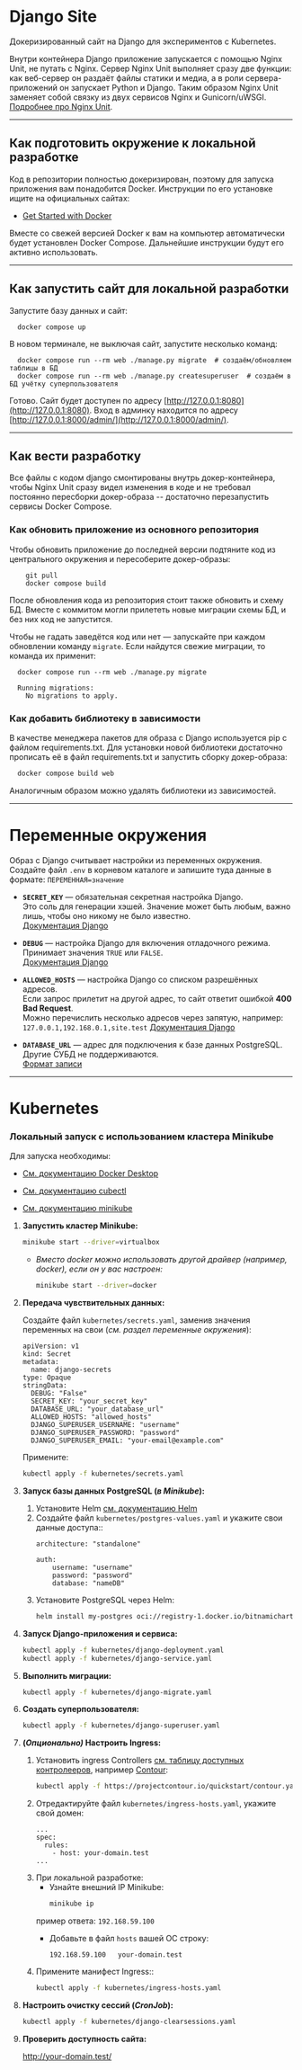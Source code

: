 # Django Site

Докеризированный сайт на Django для экспериментов с Kubernetes.

Внутри контейнера Django приложение запускается с помощью Nginx Unit, не путать с Nginx. Сервер Nginx Unit выполняет
сразу две функции: как веб-сервер он раздаёт файлы статики и медиа, а в роли сервера-приложений он запускает Python и
Django. Таким образом Nginx Unit заменяет собой связку из двух сервисов Nginx и
Gunicorn/uWSGI. [Подробнее про Nginx Unit](https://unit.nginx.org/).

---

## Как подготовить окружение к локальной разработке

Код в репозитории полностью докеризирован, поэтому для запуска приложения вам понадобится Docker. Инструкции по его
установке ищите на официальных сайтах:

- [Get Started with Docker](https://www.docker.com/get-started/)

Вместе со свежей версией Docker к вам на компьютер автоматически будет установлен Docker Compose. Дальнейшие инструкции
будут его активно использовать.

---

## Как запустить сайт для локальной разработки

Запустите базу данных и сайт:

```shell
  docker compose up
```

В новом терминале, не выключая сайт, запустите несколько команд:

```shell
  docker compose run --rm web ./manage.py migrate  # создаём/обновляем таблицы в БД
  docker compose run --rm web ./manage.py createsuperuser  # создаём в БД учётку суперпользователя
```

Готово. Сайт будет доступен по адресу [http://127.0.0.1:8080](http://127.0.0.1:8080). Вход в админку находится по
адресу [http://127.0.0.1:8000/admin/](http://127.0.0.1:8000/admin/).

---

## Как вести разработку

Все файлы с кодом django смонтированы внутрь докер-контейнера, чтобы Nginx Unit сразу видел изменения в коде и не
требовал постоянно пересборки докер-образа -- достаточно перезапустить сервисы Docker Compose.

### Как обновить приложение из основного репозитория

Чтобы обновить приложение до последней версии подтяните код из центрального окружения и пересоберите докер-образы:

``` shell
    git pull
    docker compose build
```

После обновления кода из репозитория стоит также обновить и схему БД. Вместе с коммитом могли прилететь новые миграции
схемы БД, и без них код не запустится.

Чтобы не гадать заведётся код или нет — запускайте при каждом обновлении команду `migrate`. Если найдутся свежие
миграции, то команда их применит:

```shell
  docker compose run --rm web ./manage.py migrate

  Running migrations:
    No migrations to apply.
```

### Как добавить библиотеку в зависимости

В качестве менеджера пакетов для образа с Django используется pip с файлом requirements.txt. Для установки новой
библиотеки достаточно прописать её в файл requirements.txt и запустить сборку докер-образа:

```sh
  docker compose build web
```

Аналогичным образом можно удалять библиотеки из зависимостей.

---

# Переменные окружения

Образ с Django считывает настройки из переменных окружения.  
Создайте файл `.env` в корневом каталоге и запишите туда данные в формате: `ПЕРЕМЕННАЯ=значение`

- **`SECRET_KEY`** — обязательная секретная настройка Django.  
  Это соль для генерации хэшей. Значение может быть любым, важно лишь, чтобы оно никому не было известно.  
  [Документация Django](https://docs.djangoproject.com/en/3.2/ref/settings/#secret-key)
- **`DEBUG`** — настройка Django для включения отладочного режима.  
  Принимает значения `TRUE` или `FALSE`.  
  [Документация Django](https://docs.djangoproject.com/en/3.2/ref/settings/#std:setting-DEBUG)

- **`ALLOWED_HOSTS`** — настройка Django со списком разрешённых адресов.  
  Если запрос прилетит на другой адрес, то сайт ответит ошибкой **400 Bad Request**.  
  Можно перечислить несколько адресов через запятую, например: `127.0.0.1,192.168.0.1,site.test`
  [Документация Django](https://docs.djangoproject.com/en/3.2/ref/settings/#allowed-hosts)
- **`DATABASE_URL`** — адрес для подключения к базе данных PostgreSQL.  
  Другие СУБД не поддерживаются.  
  [Формат записи](https://github.com/jacobian/dj-database-url#url-schema)

---

# Kubernetes

### Локальный запуск с использованием кластера Minikube

Для запуска необходимы:

- [См. документацию Docker Desktop](https://www.docker.com/get-started/)

- [См. документацию сubectl](https://kubernetes.io/docs/tasks/tools/)

- [См. документацию minikube](https://kubernetes.io/docs/tasks/tools/)


1. **Запустить кластер Minikube:**

    ```sh
    minikube start --driver=virtualbox
    ```
    * *Вместо docker можно использовать другой драйвер (например, docker), если он у вас настроен:*

        ```sh
        minikube start --driver=docker
        ```
2. **Передача чувствительных данных:**

   Создайте файл `kubernetes/secrets.yaml`, заменив значения переменных на свои (*см. раздел переменные окружения*):

    ```
    apiVersion: v1
    kind: Secret
    metadata:
      name: django-secrets
    type: Opaque
    stringData:
      DEBUG: "False"
      SECRET_KEY: "your_secret_key"
      DATABASE_URL: "your_database_url"
      ALLOWED_HOSTS: "allowed_hosts"
      DJANGO_SUPERUSER_USERNAME: "username"
      DJANGO_SUPERUSER_PASSWORD: "password"
      DJANGO_SUPERUSER_EMAIL: "your-email@example.com"
    ```

   Примените:
    ```sh
    kubectl apply -f kubernetes/secrets.yaml
    ```
3. **Запуск базы данных PostgreSQL (*в Minikube*):**
    1. Установите Helm [см. документацию Helm](https://helm.sh/)
    2. Создайте файл `kubernetes/postgres-values.yaml` и укажите свои данные доступа::
        ```
        architecture: "standalone"

        auth:
            username: "username"
            password: "password"
            database: "nameDB"
        ```
    3. Установите PostgreSQL через Helm:
        ```sh
        helm install my-postgres oci://registry-1.docker.io/bitnamicharts/postgresql -f kubernetes/postgres-values.yaml  
        ```
4. **Запуск Django-приложения и сервиса:**
    ```sh
    kubectl apply -f kubernetes/django-deployment.yaml
    kubectl apply -f kubernetes/django-service.yaml
    ```
5. **Выполнить миграции:**
    ```sh    
    kubectl apply -f kubernetes/django-migrate.yaml
    ```
6. **Создать суперпользователя:**
    ```sh    
    kubectl apply -f kubernetes/django-superuser.yaml
    ```
7. **(*Опционально)* Настроить Ingress:**
    1. Установить ingress Controllers [см. таблицу доступных контролееров](https://docs.google.com/spreadsheets/d/191WWNpjJ2za6-nbG4ZoUMXMpUK8KlCIosvQB0f-oq3k/edit?gid=907731238#gid=907731238), например [Сontour](https://projectcontour.io/getting-started/):
        ```sh    
        kubectl apply -f https://projectcontour.io/quickstart/contour.yaml
        ```
    2. Отредактируйте файл `kubernetes/ingress-hosts.yaml`, укажите свой домен:
        ```
        ...
        spec:
          rules:
            - host: your-domain.test
        ...
        ```
    3. При локальной разработке:
        - Узнайте внешний IP Minikube:
            ```sh
            minikube ip
            ```
        пример ответа:
            ```
            192.168.59.100
            ```
        - Добавьте в файл `hosts` вашей ОС строку:

            ```
            192.168.59.100   your-domain.test
            ```
    4. Примените манифест Ingress::
        ```sh
        kubectl apply -f kubernetes/ingress-hosts.yaml
        ```
8. **Настроить очистку сессий (*CronJob*):**
    ```sh
    kubectl apply -f kubernetes/django-clearsessions.yaml
    ```   
9. **Проверить доступность сайта:**

    http://your-domain.test/
    

